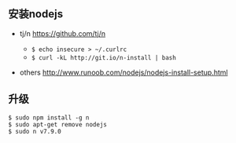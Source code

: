 ## 安装nodejs

- tj/n  https://github.com/tj/n

  - `$ echo insecure > ~/.curlrc` 
  - `$ curl -kL http://git.io/n-install | bash`
- others http://www.runoob.com/nodejs/nodejs-install-setup.html

## 升级

```
$ sudo npm install -g n
$ sudo apt-get remove nodejs
$ sudo n v7.9.0
```
